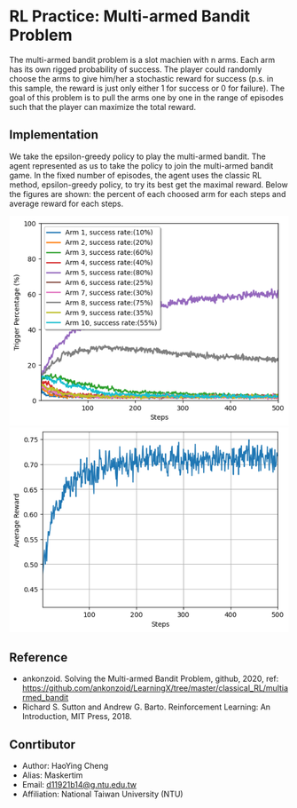 # RL Practice: Multi-armed Bandit Problem

The multi-armed bandit problem is a slot machien with n arms. Each arm has its own rigged probability of success. The player could randomly choose the arms to give him/her a stochastic reward for success (p.s. in this sample, the reward is just only either 1 for success or 0 for failure). The goal of this problem is to pull the arms one by one in the range of episodes such that the player can maximize the total reward.

## Implementation

We take the epsilon-greedy policy to play the multi-armed bandit. The agent represented as us to take the policy to join the multi-armed bandit game. In the fixed number of episodes, the agent uses the classic RL method, epsilon-greedy policy, to try its best get the maximal reward. Below the figures are shown: the percent of each choosed arm for each steps and average reward for each steps.

<img alt="the count percentage of each action" src="figs/actions.png">
<img alt="the average reward" src="figs/avg_rewards.png">

## Reference
* ankonzoid. Solving the Multi-armed Bandit Problem, github, 2020, ref: https://github.com/ankonzoid/LearningX/tree/master/classical_RL/multiarmed_bandit
* Richard S. Sutton and Andrew G. Barto. Reinforcement Learning: An Introduction, MIT Press, 2018.

## Conrtibutor
* Author: HaoYing Cheng
* Alias: Maskertim
* Email: d11921b14@g.ntu.edu.tw
* Affiliation: National Taiwan University (NTU)